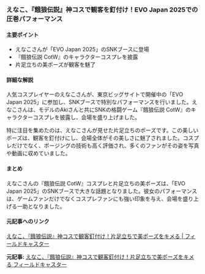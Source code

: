 ### えなこ、『餓狼伝説』神コスで観客を釘付け！EVO Japan 2025での圧巻パフォーマンス

#### 主要ポイント
- えなこさんが「EVO Japan 2025」のSNKブースに登場
- 『餓狼伝説 CotW』のキャラクターコスプレを披露
- 片足立ちの美ポーズが観客を魅了

#### 詳細な解説
人気コスプレイヤーのえなこさんが、東京ビッグサイトで開催中の「EVO Japan 2025」に参加し、SNKブースで特別なパフォーマンスを行いました。えなこさんは、モデルのAkiさんと共にSNKの格闘ゲーム『餓狼伝説 CotW』のキャラクターコスプレを披露し、会場を盛り上げました。

特に注目を集めたのは、えなこさんが見せた片足立ちのポーズです。この美しいポーズは、観客を釘付けにし、会場全体がその美しさに魅了されました。コスプレだけでなく、ポージングの技術も高く評価され、多くのファンがその姿を写真や動画に収めていました。

#### まとめ
えなこさんの『餓狼伝説 CotW』コスプレと片足立ちの美ポーズは、「EVO Japan 2025」のSNKブースで大きな話題となりました。彼女のパフォーマンスは、ゲームファンだけでなくコスプレファンにも強い印象を与え、会場を盛り上げる一助となりました。

#### 元記事へのリンク
[えなこ、『餓狼伝説』神コスで観客釘付け！片足立ちで美ポーズをキメる | フィールドキャスター](記事のURL)

**元記事:** [えなこ、『餓狼伝説』神コスで観客釘付け！片足立ちで美ポーズをキメる フィールドキャスター](https://fieldcaster.net/archives/27486)